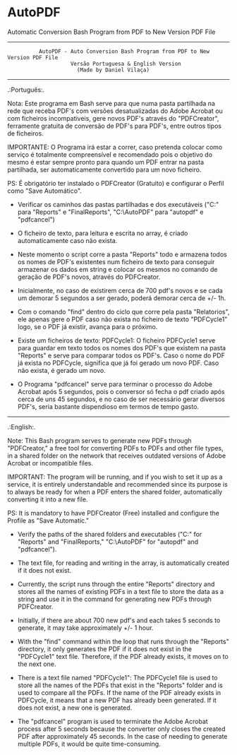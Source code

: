 # AutoPDF
Automatic Conversion Bash Program from PDF to New Version PDF File

--------------------------------------------------------------------------------------------------------------------

		      AutoPDF - Auto Conversion Bash Program from PDF to New Version PDF File   
				        Versão Portuguesa & English Version	
					      (Made by Daniel Vilaça)			      

--------------------------------------------------------------------------------------------------------------------

.:Português:.


Nota:
Este programa em Bash serve para que numa pasta partilhada na rede que receba PDF's com versões desatualizadas 
do Adobe Acrobat ou com ficheiros incompativeis, gere novos PDF's através do "PDFCreator", ferramente gratuita 
de conversão de PDF's para PDF's, entre outros tipos de ficheiros.

IMPORTANTE: O Programa irá estar a correr, caso pretenda colocar como serviço é totalmente compreensível e 
recomendado pois o objetivo do mesmo é estar sempre pronto para quando um PDF entrar na pasta partilhada, 
ser automaticamente convertido para um novo ficheiro.

PS: É obrigatório ter instalado o PDFCreator (Gratuito) e configurar o Perfil como "Save Automático".




- Verificar os caminhos das pastas partilhadas e dos executáveis ("C:\" para "Reports" e "FinalReports", 
"C:\AutoPDF" para "autopdf" e "pdfcancel")

- O ficheiro de texto, para leitura e escrita no array, é criado automaticamente caso não exista.

- Neste momento o script corre a pasta "Reports" todo e armazena todos os nomes de PDF's 
existentes num ficheiro de texto para conseguir armazenar os dados em string e colocar os mesmos no comando de 
geração de PDF's novos, através do PDFCreator.

- Inicialmente, no caso de existirem cerca de 700 pdf's novos e se cada um demorar 5 segundos a ser gerado,
poderá demorar cerca de +/- 1h.

- Com o comando "find" dentro do ciclo que corre pela pasta "Relatorios", ele apenas gere o PDF caso 
não exista no ficheiro de texto "PDFCycle1" logo, se o PDF já existir, avança para o próximo.

- Existe um ficheiros de texto: PDFCycle1:
O ficheiro PDFCycle1 serve para guardar em texto todos os nomes dos PDF's que existem na pasta "Reports" e 
serve para comparar todos os PDF's. Caso o nome do PDF já exista no PDFCycle, significa que já foi gerado um 
novo PDF. Caso não exista, é gerado um novo.

- O Programa "pdfcancel" serve para terminar o processo do Adobe Acrobat após 5 segundos, pois o conversor só fecha 
o pdf criado após cerca de uns 45 segundos, e no caso de ser necessário gerar diversos PDF's, seria bastante 
dispendioso em termos de tempo gasto.

--------------------------------------------------------------------------------------------------------------------

.:English:.


Note:
This Bash program serves to generate new PDFs through "PDFCreator," a free tool for converting PDFs to PDFs and 
other file types, in a shared folder on the network that receives outdated versions of Adobe Acrobat or 
incompatible files.

IMPORTANT: The program will be running, and if you wish to set it up as a service, it is entirely understandable 
and recommended since its purpose is to always be ready for when a PDF enters the shared folder, automatically 
converting it into a new file.

PS: It is mandatory to have PDFCreator (Free) installed and configure the Profile as "Save Automatic."




- Verify the paths of the shared folders and executables ("C:" for "Reports" and "FinalReports," "C:\AutoPDF" for 
"autopdf" and "pdfcancel").

- The text file, for reading and writing in the array, is automatically created if it does not exist.

- Currently, the script runs through the entire "Reports" directory and stores all the names of existing PDFs in a 
text file to store the data as a string and use it in the command for generating new PDFs through PDFCreator.

- Initially, if there are about 700 new pdf's and each takes 5 seconds to generate, it may take approximately 
+/- 1 hour.

- With the "find" command within the loop that runs through the "Reports" directory, it only generates the PDF if 
it does not exist in the "PDFCycle1" text file. Therefore, if the PDF already exists, it moves on to the next one.

- There is a text file named "PDFCycle1":
The PDFCycle1 file is used to store all the names of the PDFs that exist in the "Reports" folder and is used to 
compare all the PDFs. If the name of the PDF already exists in PDFCycle, it means that a new PDF has already been 
generated. If it does not exist, a new one is generated.

- The "pdfcancel" program is used to terminate the Adobe Acrobat process after 5 seconds because the converter only 
closes the created PDF after approximately 45 seconds. In the case of needing to generate multiple PDFs, it would 
be quite time-consuming.
